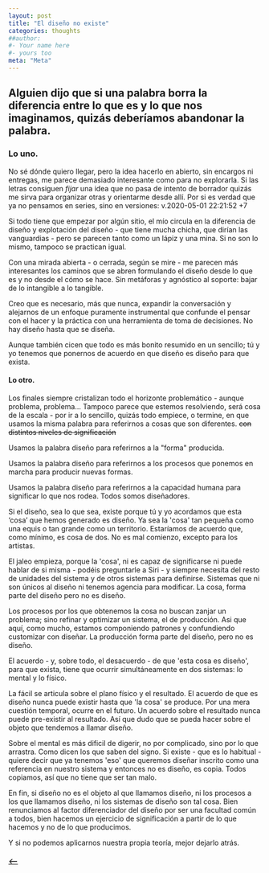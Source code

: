 ```yaml
---
layout: post
title: "El diseño no existe"
categories: thoughts
##author:
#- Your name here
#- yours too
meta: "Meta"
---
```


## Alguien dijo que si una palabra borra la diferencia entre lo que es y lo que nos imaginamos, quizás deberíamos abandonar la palabra.

### Lo uno.
No sé dónde quiero llegar, pero la idea hacerlo en abierto, sin encargos ni entregas, me parece demasiado interesante como para no explorarla.
Si las letras consiguen *fijar* una idea que no pasa de intento de borrador quizás me sirva para organizar otras y orientarme desde allí. Por si es verdad que ya no pensamos en series, sino en versiones: v.2020-05-01 22:21:52 +7

Si todo tiene que empezar por algún sitio, el mío circula en la diferencia de diseño y explotación del diseño - que tiene mucha chicha, que dirían las vanguardias - pero se parecen tanto como un lápiz y una mina. Si no son lo mismo, tampoco se practican igual.

Con una mirada abierta - o cerrada, según se mire - me parecen más interesantes los caminos que se abren formulando el diseño desde lo que es y no desde el cómo se hace. Sin metáforas y agnóstico al soporte: bajar de lo intangible a lo tangible.

Creo que es necesario, más que nunca, expandir la conversación y alejarnos de un enfoque puramente instrumental que confunde el pensar con el hacer y la práctica con una herramienta de toma de decisiones.
No hay diseño hasta que se diseña.

Aunque también cicen que todo es más bonito resumido en un sencillo; tú y yo tenemos que ponernos de acuerdo en que diseño es diseño para que exista.

#### Lo otro.
Los finales siempre cristalizan todo el horizonte problemático - aunque problema, problema... Tampoco parece que estemos resolviendo, será cosa de la escala - por ir a lo sencillo, quizás todo empiece, o termine, en que usamos la misma palabra para referirnos a cosas que son diferentes. ~~con distintos niveles de significación~~

Usamos la palabra diseño para referirnos a la "forma" producida.

Usamos la palabra diseño para referirnos a los procesos que ponemos en marcha para producir nuevas formas.

Usamos la palabra diseño para referirnos a la capacidad humana para significar lo que nos rodea. Todos somos diseñadores.

Si el diseño, sea lo que sea, existe porque tú y yo acordamos que esta ‘cosa’ que hemos generado es diseño. Ya sea la 'cosa' tan pequeña como una equis o tan grande como un territorio. Estaríamos de acuerdo que, como mínimo, es cosa de dos. No es mal comienzo, excepto para los artistas.

El jaleo empieza, porque la 'cosa', ni es capaz de significarse ni puede hablar de si misma - podéis preguntarle a Siri - y siempre necesita del resto de unidades del sistema y de otros sistemas para definirse. Sistemas que ni son únicos al diseño ni tenemos agencia para modificar. La cosa, forma parte del diseño pero no es diseño.

Los procesos por los que obtenemos la cosa no buscan zanjar un problema; sino refinar y optimizar un sistema, el de producción. Asi que aquí, como mucho, estamos componiendo patrones y confundiendo customizar con diseñar. La producción forma parte del diseño, pero no es diseño.

El acuerdo - y, sobre todo, el desacuerdo - de que 'esta cosa es diseño', para que exista, tiene que ocurrir simultáneamente en dos sistemas: lo mental y lo físico.

La fácil se articula sobre el plano físico y el resultado. El acuerdo de que es diseño nunca puede existir hasta que 'la cosa' se produce. Por una mera cuestión temporal, ocurre en el futuro. Un acuerdo sobre el resultado nunca puede pre-existir al resultado. Así que dudo que se pueda hacer sobre el objeto que tendemos a llamar diseño.

Sobre el mental es más dificil de digerir, no por complicado, sino por lo que arrastra. Como dicen los que saben del signo. Si existe - que es lo habitual - quiere decir que ya tenemos 'eso' que queremos diseñar inscrito como una referencia en nuestro sistema y entonces no es diseño, es copia. Todos copiamos, así que no tiene que ser tan malo.

En fin, si diseño no es el objeto al que llamamos diseño, ni los procesos a los que llamamos diseño, ni los sistemas de diseño son tal cosa. Bien renunciamos al factor diferenciador del diseño por ser una facultad común a todos, bien hacemos un ejercicio de significación a partir de lo que hacemos y no de lo que producimos.

Y si no podemos aplicarnos nuestra propia teoría, mejor dejarlo atrás.


##### [⟵](/../../incomplete/index.html)
